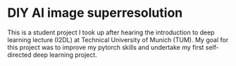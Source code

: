 # DIY AI image superresolution
This is a student project I took up after hearing the introduction to deep learning lecture (I2DL) at Technical University of Munich (TUM). My goal for this project was to improve my pytorch skills and undertake my first self-directed deep learning project.

